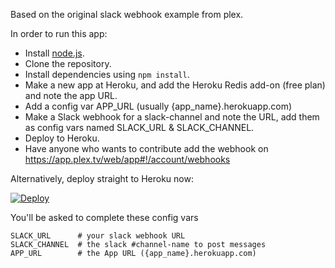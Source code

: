 Based on the original slack webhook example from plex.

In order to run this app:
 
- Install [node.js](https://nodejs.org/en/).
- Clone the repository.
- Install dependencies using `npm install`.
- Make a new app at Heroku, and add the Heroku Redis add-on (free plan) and note the app URL.
- Add a config var APP_URL (usually {app_name}.herokuapp.com)
- Make a Slack webhook for a slack-channel and note the URL, add them as config vars named SLACK_URL & SLACK_CHANNEL.
- Deploy to Heroku.
- Have anyone who wants to contribute add the webhook on https://app.plex.tv/web/app#!/account/webhooks

Alternatively, deploy straight to Heroku now:

[![Deploy](https://www.herokucdn.com/deploy/button.svg)](https://heroku.com/deploy)

You'll be asked to complete these config vars
```
SLACK_URL      # your slack webhook URL
SLACK_CHANNEL  # the slack #channel-name to post messages
APP_URL        # the App URL ({app_name}.herokuapp.com)
```